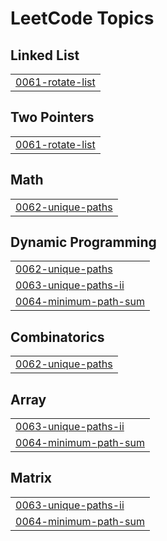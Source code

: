 

<!---LeetCode Topics Start-->
# LeetCode Topics
## Linked List
|  |
| ------- |
| [0061-rotate-list](https://github.com/deepakpathik/deepakpathik/tree/master/0061-rotate-list) |
## Two Pointers
|  |
| ------- |
| [0061-rotate-list](https://github.com/deepakpathik/deepakpathik/tree/master/0061-rotate-list) |
## Math
|  |
| ------- |
| [0062-unique-paths](https://github.com/deepakpathik/deepakpathik/tree/master/0062-unique-paths) |
## Dynamic Programming
|  |
| ------- |
| [0062-unique-paths](https://github.com/deepakpathik/deepakpathik/tree/master/0062-unique-paths) |
| [0063-unique-paths-ii](https://github.com/deepakpathik/deepakpathik/tree/master/0063-unique-paths-ii) |
| [0064-minimum-path-sum](https://github.com/deepakpathik/deepakpathik/tree/master/0064-minimum-path-sum) |
## Combinatorics
|  |
| ------- |
| [0062-unique-paths](https://github.com/deepakpathik/deepakpathik/tree/master/0062-unique-paths) |
## Array
|  |
| ------- |
| [0063-unique-paths-ii](https://github.com/deepakpathik/deepakpathik/tree/master/0063-unique-paths-ii) |
| [0064-minimum-path-sum](https://github.com/deepakpathik/deepakpathik/tree/master/0064-minimum-path-sum) |
## Matrix
|  |
| ------- |
| [0063-unique-paths-ii](https://github.com/deepakpathik/deepakpathik/tree/master/0063-unique-paths-ii) |
| [0064-minimum-path-sum](https://github.com/deepakpathik/deepakpathik/tree/master/0064-minimum-path-sum) |
<!---LeetCode Topics End-->